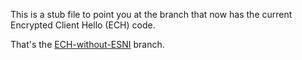 
This is a stub file to point you at the branch that now
has the current Encrypted Client Hello (ECH) code.

That's the [ECH-without-ESNI](https://github.com/sftcd/openssl/tree/ECH-without-ESNI/esnistuff)
branch.

